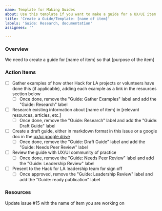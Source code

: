 ```yaml
---
name: Template for Making Guides
about: Use this template if you want to make a guide for a UX/UI item
title: 'Create a Guide/Template: [name of item]'
labels: 'Guide: Research, documentation'
assignees: ''

---
```


### Overview
We need to create a guide for [name of item] so that [purpose of the item]

### Action Items
- [ ] Gather examples of how other Hack for LA projects or volunteers have done this (if applicable), adding each example as a link in the resources section below
   - [ ] Once done, remove the "Guide: Gather Examples" label and add the "Guide: Research" label
- [ ] Research existing information about [name of item] in [relevant resources, articles, etc.]
   - [ ] Once done, remove the "Guide: Research" label and add the "Guide: Draft Guide" label
- [ ] Create a draft guide, either in markdown format in this issue or a google doc in the [ux/ui google drive](https://drive.google.com/drive/u/1/folders/1os-4KyGnL0SXIeyfoDICOEpG5CO_1MaV)
    - [ ] Once done, remove the "Guide: Draft Guide" label and add the "Guide: Needs Peer Review" label
- [ ] Review the guide with UX/UI community of practice
   - [ ] Once done, remove the "Guide: Needs Peer Review" label and add the "Guide: Leadership Review" label
- [ ] Present to the Hack for LA leadership team for sign off
   - [ ] Once approved, remove the "Guide: Leadership Review" label and add the "Guide: ready publication" label

### Resources
Update issue #15 with the name of item you are working on

